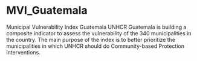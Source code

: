 # MVI_Guatemala
Municipal Vulnerability Index Guatemala
UNHCR Guatemala is building a composite indicator to assess the vulnerability of the 340 municipalities in the country. The main purpose of the index is to better prioritize the municipalities in which UNHCR should do Community-based Protection interventions.
